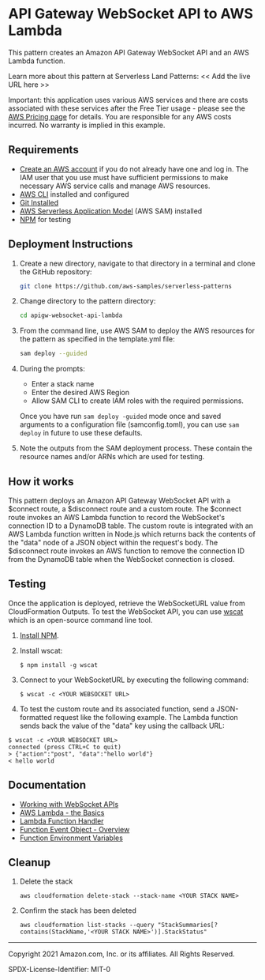 # API Gateway WebSocket API to AWS Lambda

This pattern creates an Amazon API Gateway WebSocket API and an AWS Lambda function.

Learn more about this pattern at Serverless Land Patterns: << Add the live URL here >>

Important: this application uses various AWS services and there are costs associated with these services after the Free Tier usage - please see the [AWS Pricing page](https://aws.amazon.com/pricing/) for details. You are responsible for any AWS costs incurred. No warranty is implied in this example.

## Requirements

* [Create an AWS account](https://portal.aws.amazon.com/gp/aws/developer/registration/index.html) if you do not already have one and log in. The IAM user that you use must have sufficient permissions to make necessary AWS service calls and manage AWS resources.
* [AWS CLI](https://docs.aws.amazon.com/cli/latest/userguide/install-cliv2.html) installed and configured
* [Git Installed](https://git-scm.com/book/en/v2/Getting-Started-Installing-Git)
* [AWS Serverless Application Model](https://docs.aws.amazon.com/serverless-application-model/latest/developerguide/serverless-sam-cli-install.html) (AWS SAM) installed
* [NPM](https://www.npmjs.com/get-npm) for testing

## Deployment Instructions

1. Create a new directory, navigate to that directory in a terminal and clone the GitHub repository:
    ``` bash
    git clone https://github.com/aws-samples/serverless-patterns
    ```

1. Change directory to the pattern directory:
    ``` bash
    cd apigw-websocket-api-lambda
    ```

1. From the command line, use AWS SAM to deploy the AWS resources for the pattern as specified in the template.yml file:
    ``` bash
    sam deploy --guided
    ```

1. During the prompts:
    * Enter a stack name
    * Enter the desired AWS Region
    * Allow SAM CLI to create IAM roles with the required permissions.

    Once you have run `sam deploy -guided` mode once and saved arguments to a configuration file (samconfig.toml), you can use `sam deploy` in future to use these defaults.

1. Note the outputs from the SAM deployment process. These contain the resource names and/or ARNs which are used for testing.

## How it works

This pattern deploys an Amazon API Gateway WebSocket API with a $connect route, a $disconnect route and a custom route. The $connect route invokes an AWS Lambda function to record the WebSocket's connection ID to a DynamoDB table. The custom route is integrated with an AWS Lambda function written in Node.js which returns back the contents of the "data" node of a JSON object within the request's body. The $disconnect route invokes an AWS function to remove the connection ID from the DynamoDB table when the WebSocket connection is closed.

## Testing

Once the application is deployed, retrieve the WebSocketURL value from CloudFormation Outputs. To test the WebSocket API, you can use [wscat](https://github.com/websockets/wscat) which is an open-source command line tool.

1. [Install NPM](https://www.npmjs.com/get-npm).

1. Install wscat:
    ```
    $ npm install -g wscat
    ```

1. Connect to your WebSocketURL by executing the following command:
    ```
    $ wscat -c <YOUR WEBSOCKET URL>
    ```

1. To test the custom route and its associated function, send a JSON-formatted request like the following example. The Lambda function sends back the value of the "data" key using the callback URL:
```
$ wscat -c <YOUR WEBSOCKET URL>
connected (press CTRL+C to quit)
> {"action":"post", "data":"hello world"}
< hello world
```

## Documentation
- [Working with WebSocket APIs](https://docs.aws.amazon.com/apigateway/latest/developerguide/apigateway-websocket-api.html)
- [AWS Lambda - the Basics](https://docs.aws.amazon.com/whitepapers/latest/serverless-architectures-lambda/aws-lambdathe-basics.html)
- [Lambda Function Handler](https://docs.aws.amazon.com/whitepapers/latest/serverless-architectures-lambda/the-handler.html)
- [Function Event Object - Overview](https://docs.aws.amazon.com/whitepapers/latest/serverless-architectures-lambda/the-event-object.html)
- [Function Environment Variables](https://docs.aws.amazon.com/lambda/latest/dg/configuration-envvars.html)

## Cleanup

1. Delete the stack
    ```
    aws cloudformation delete-stack --stack-name <YOUR STACK NAME>
    ```

1. Confirm the stack has been deleted
    ```
    aws cloudformation list-stacks --query "StackSummaries[?contains(StackName,'<YOUR STACK NAME>')].StackStatus"
    ```

----
Copyright 2021 Amazon.com, Inc. or its affiliates. All Rights Reserved.

SPDX-License-Identifier: MIT-0